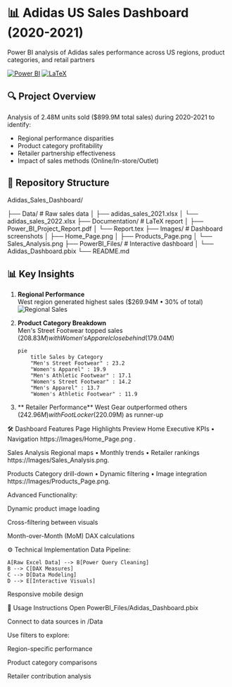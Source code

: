 # 📊 Adidas US Sales Dashboard (2020-2021)
Power BI analysis of Adidas sales performance across US regions, product categories, and retail partners

[![Power BI](https://img.shields.io/badge/Power_BI-F2C811?style=for-the-badge&logo=powerbi&logoColor=black)](https://powerbi.microsoft.com/)
[![LaTeX](https://img.shields.io/badge/LaTeX-008080?style=for-the-badge&logo=latex&logoColor=white)](https://www.latex-project.org/)

## 🔍 Project Overview
Analysis of 2.48M units sold ($899.9M total sales) during 2020-2021 to identify:
- Regional performance disparities
- Product category profitability 
- Retailer partnership effectiveness
- Impact of sales methods (Online/In-store/Outlet)

## 📂 Repository Structure
Adidas_Sales_Dashboard/

├── Data/ # Raw sales data
│ ├── adidas_sales_2021.xlsx
│ └── adidas_sales_2022.xlsx
├── Documentation/ # LaTeX report
│ ├── Power_BI_Project_Report.pdf
│ └── Report.tex
├── Images/ # Dashboard screenshots
│ ├── Home_Page.png
│ ├── Products_Page.png
│ └── Sales_Analysis.png
├── PowerBI_Files/ # Interactive dashboard
│ └── Adidas_Dashboard.pbix
└── README.md


## 📊 Key Insights
1. **Regional Performance**  
   West region generated highest sales ($269.94M • 30% of total)
   ![Regional Sales](Images/Sales_Analysis.png)

2. **Product Category Breakdown**  
   Men's Street Footwear topped sales ($208.83M) with Women's Apparel close behind ($179.04M)
   ```mermaid
   pie
       title Sales by Category
       "Men's Street Footwear" : 23.2
       "Women's Apparel" : 19.9
       "Men's Athletic Footwear" : 17.1
       "Women's Street Footwear" : 14.2
       "Men's Apparel" : 13.7
       "Women's Athletic Footwear" : 11.9

  2. ** Retailer Performance** 
West Gear outperformed others ($242.96M) with Foot Locker ($220.09M) as runner-up

🛠️ Dashboard Features
Page	Highlights	Preview
Home	Executive KPIs • Navigation	https://Images/Home_Page.png .

Sales Analysis	Regional maps • Monthly trends • Retailer rankings	https://Images/Sales_Analysis.png.

Products	Category drill-down • Dynamic filtering • Image integration	https://Images/Products_Page.png.


Advanced Functionality:

Dynamic product image loading

Cross-filtering between visuals

Month-over-Month (MoM) DAX calculations

⚙️ Technical Implementation
Data Pipeline:

    A[Raw Excel Data] --> B[Power Query Cleaning]
    B --> C[DAX Measures]
    C --> D[Data Modeling]
    D --> E[Interactive Visuals]
Responsive mobile design

🚀 Usage Instructions
Open PowerBI_Files/Adidas_Dashboard.pbix

Connect to data sources in /Data

Use filters to explore:

Region-specific performance

Product category comparisons

Retailer contribution analysis
